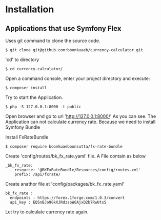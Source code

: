 Installation
============

Applications that use Symfony Flex
----------------------------------
Uses git command to clone the source code.

    $ git clone git@github.com:boonkuaeb/currency-calculator.git

'cd' to directory

    $ cd currency-calculator/


Open a command console, enter your project directory and execute:


    $ composer install

Try to start the Application.

    $ php -S 127.0.0.1:8000 -t public 


Open browser and go to url 'http://127.0.0.1:8000/'
As you can see. The Application can not calculate currency rate.
Because we need to install Symfony Bundle

Install FxRateBundle 

    $ composer require boonkuaeboonsutta/fx-rate-bundle
    
    
    
Create 'config/routes/bk_fx_rate.yaml' file. A File contain as below

    _bk_fx_rate:
        resource: '@BKFxRateBundle/Resources/config/routes.xml'
        prefix: /api/fxrate/

    
Create anathor file at 'config/packages/bk_fx_rate.yaml'

    bk_fx_rate :
      endpoints : https://forex.1forge.com/1.0.3/convert
      api_key : EQSnBJo9GkXJRdzzoWGAjxD2b7RwUtsS
      


Let try to calculate currency rate again.
